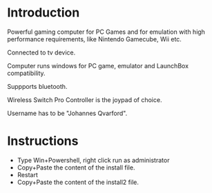 # Introduction

Powerful gaming computer for PC Games and for emulation
with high performance requirements, like Nintendo Gamecube, Wii etc.

Connected to tv device.

Computer runs windows for PC game, emulator and LaunchBox compatibility.

Suppports bluetooth.

Wireless Switch Pro Controller is the joypad of choice.

Username has to be "Johannes Qvarford".

# Instructions

* Type Win+Powershell, right click run as administrator
* Copy+Paste the content of the install file.
* Restart
* Copy+Paste the content of the install2 file.
